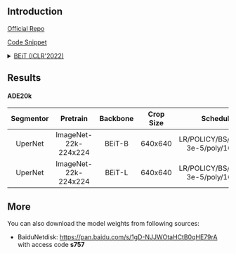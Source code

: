 ## Introduction

<a href="https://github.com/microsoft/unilm/tree/master/beit">Official Repo</a>

<a href="https://github.com/SegmentationBLWX/sssegmentation/blob/main/ssseg/modules/models/backbones/beit.py">Code Snippet</a>

<details>
<summary align="left"><a href="https://arxiv.org/pdf/2106.08254.pdf">BEiT (ICLR'2022)</a></summary>

```latex
@article{bao2021beit,
    title={Beit: Bert pre-training of image transformers},
    author={Bao, Hangbo and Dong, Li and Wei, Furu},
    journal={arXiv preprint arXiv:2106.08254},
    year={2021}
}
```

</details>


## Results

#### ADE20k

| Segmentor     | Pretrain               | Backbone              | Crop Size  | Schedule                             | Train/Eval Set  | mIoU   | Download                                                                                                                                                                                                                                                                                                                                                                      |
| :-:           | :-:                    | :-:                   | :-:        | :-:                                  | :-:             | :-:    | :-:                                                                                                                                                                                                                                                                                                                                                                           |
| UperNet       | ImageNet-22k-224x224   | BEiT-B                | 640x640    | LR/POLICY/BS/EPOCH: 3e-5/poly/16/130 | train/val       | 53.12% | [cfg](https://raw.githubusercontent.com/SegmentationBLWX/sssegmentation/main/ssseg/configs/beit/upernet_beitbase_ade20k.py) &#124; [model](https://github.com/SegmentationBLWX/modelstore/releases/download/ssseg_beit/upernet_beitbase_ade20k.pth) &#124; [log](https://github.com/SegmentationBLWX/modelstore/releases/download/ssseg_beit/upernet_beitbase_ade20k.log)     |
| UperNet       | ImageNet-22k-224x224   | BEiT-L                | 640x640    | LR/POLICY/BS/EPOCH: 3e-5/poly/16/130 | train/val       | 56.52% | [cfg](https://raw.githubusercontent.com/SegmentationBLWX/sssegmentation/main/ssseg/configs/beit/upernet_beitlarge_ade20k.py) &#124; [model](https://github.com/SegmentationBLWX/modelstore/releases/download/ssseg_beit/upernet_beitlarge_ade20k.zip) &#124; [log](https://github.com/SegmentationBLWX/modelstore/releases/download/ssseg_beit/upernet_beitlarge_ade20k.log)  |


## More

You can also download the model weights from following sources:

- BaiduNetdisk: https://pan.baidu.com/s/1gD-NJJWOtaHCtB0qHE79rA with access code **s757**